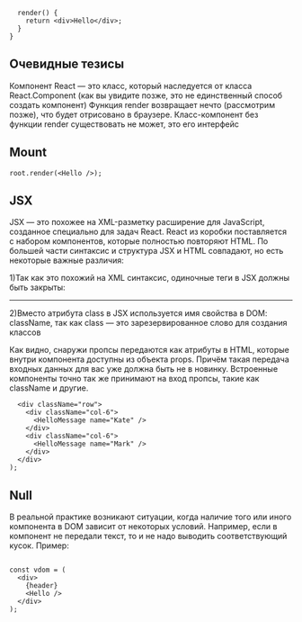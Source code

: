 ``` export default class Hello extends React.Component {
  render() {
    return <div>Hello</div>;
  }
}
```
## Очевидные тезисы

Компонент React — это класс, который наследуется от класса React.Component (как вы увидите позже, это не единственный способ создать компонент)
Функция render возвращает нечто (рассмотрим позже), что будет отрисовано в браузере. Класс-компонент без функции render существовать не может, это его интерфейс


## Mount
```const root = ReactDOM.createRoot(document.getElementById('react-root'));
root.render(<Hello />);
```
## JSX
JSX — это похожее на XML-разметку расширение для JavaScript, созданное специально для задач React. React из коробки поставляется с набором компонентов, которые полностью повторяют HTML. По большей части синтаксис и структура JSX и HTML совпадают, но есть некоторые важные различия:

1)Так как это похожий на XML синтаксис, одиночные теги в JSX должны быть закрыты: <hr />
2)Вместо атрибута class в JSX используется имя свойства в DOM: className, так как class — это зарезервированное слово для создания классов



Как видно, снаружи пропсы передаются как атрибуты в HTML, которые внутри компонента доступны из объекта props. Причём такая передача входных данных для вас уже должна быть не в новинку. Встроенные компоненты точно так же принимают на вход пропсы, такие как className и другие.

```const vdom = (
  <div className="row">
    <div className="col-6">
      <HelloMessage name="Kate" />
    </div>
    <div className="col-6">
      <HelloMessage name="Mark" />
    </div>
  </div>
);
```
## Null
В реальной практике возникают ситуации, когда наличие того или иного компонента в DOM зависит от некоторых условий. Например, если в компонент не передали текст, то и не надо выводить соответствующий кусок. Пример:

```const header = text ? <h1>{text}</h1> : null;

const vdom = (
  <div>
    {header}
    <Hello />
  </div>
);
```
